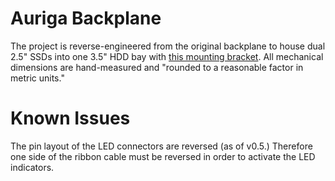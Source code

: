 # Auriga Backplane

The project is reverse-engineered from the original backplane to house dual 2.5" SSDs into one 3.5" HDD bay with
[this mounting bracket](https://www.corsair.com/us/en/p/pc-components-accessories/cssd-brkt2/dual-ssd-mounting-bracket-aca-a-black-cssd-brkt2).
All mechanical dimensions are hand-measured and "rounded to a reasonable factor in metric units."

# Known Issues

The pin layout of the LED connectors are reversed (as of v0.5.) Therefore one side of the ribbon cable must be
reversed in order to activate the LED indicators.
